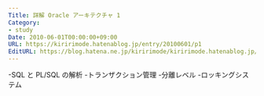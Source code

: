 ```yaml
---
Title: 詳解 Oracle アーキテクチャ 1
Category:
- study
Date: 2010-06-01T00:00:00+09:00
URL: https://kiririmode.hatenablog.jp/entry/20100601/p1
EditURL: https://blog.hatena.ne.jp/kiririmode/kiririmode.hatenablog.jp/atom/entry/8454420450078211833
---
```


-SQL と PL/SQL の解析
-トランザクション管理
-分離レベル
-ロッキングシステム
